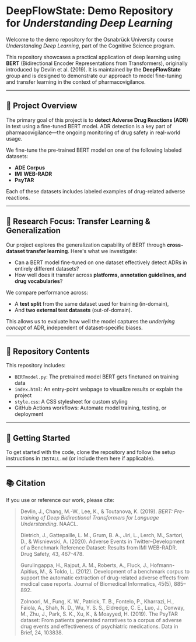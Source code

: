 

# DeepFlowState: Demo Repository for *Understanding Deep Learning*

Welcome to the demo repository for the Osnabrück University course *Understanding Deep Learning*, part of the Cognitive Science program.

This repository showcases a practical application of deep learning using **BERT** (Bidirectional Encoder Representations from Transformers), originally introduced by Devlin et al. (2019). It is maintained by the **DeepFlowState** group and is designed to demonstrate our approach to model fine-tuning and transfer learning in the context of pharmacovigilance.

---

## 🧠 Project Overview

The primary goal of this project is to **detect Adverse Drug Reactions (ADR)** in text using a fine-tuned BERT model. ADR detection is a key part of pharmacovigilance—the ongoing monitoring of drug safety in real-world usage.

We fine-tune the pre-trained BERT model on one of the following labeled datasets:

* **ADE Corpus**
* **IMI WEB-RADR**
* **PsyTAR**

Each of these datasets includes labeled examples of drug-related adverse reactions.

---

## 🔬 Research Focus: Transfer Learning & Generalization

Our project explores the generalization capability of BERT through **cross-dataset transfer learning**. Here's what we investigate:

* Can a BERT model fine-tuned on one dataset effectively detect ADRs in entirely different datasets?
* How well does it transfer across **platforms, annotation guidelines, and drug vocabularies**?

We compare performance across:

* A **test split** from the same dataset used for training (in-domain),
* And **two external test datasets** (out-of-domain).

This allows us to evaluate how well the model captures the *underlying concept* of ADR, independent of dataset-specific biases.

---

## 📁 Repository Contents

This repository includes:
* `BERTmodel.py`: The pretrained model BERT gets finetuned on training data
* `index.html`: An entry-point webpage to visualize results or explain the project
* `style.css`: A CSS stylesheet for custom styling
* GitHub Actions workflows: Automate model training, testing, or deployment

---

## 🔧 Getting Started

To get started with the code, clone the repository and follow the setup instructions in `INSTALL.md` (or include them here if applicable).

---

## 📚 Citation

If you use or reference our work, please cite:

> Devlin, J., Chang, M.-W., Lee, K., & Toutanova, K. (2019). *BERT: Pre-training of Deep Bidirectional Transformers for Language Understanding*. NAACL.
> 
> Dietrich, J., Gattepaille, L. M., Grum, B. A., Jiri, L., Lerch, M., Sartori, D., & Wisniewski, A. (2020). Adverse Events in Twitter–Development of a Benchmark Reference Dataset: Results from IMI WEB-RADR. Drug Safety, 43, 467–478.
> 
> Gurulingappa, H., Rajput, A. M., Roberts, A., Fluck, J., Hofmann-Apitius, M., & Toldo, L. (2012). Development of a benchmark corpus to support the automatic extraction of drug-related adverse effects from medical case reports. Journal of Biomedical Informatics, 45(5), 885–892.
> 
> Zolnoori, M., Fung, K. W., Patrick, T. B., Fontelo, P., Kharrazi, H., Faiola, A., Shah, N. D., Wu, Y. S. S., Eldredge, C. E., Luo, J., Conway, M., Zhu, J., Park, S. K., Xu, K., & Moayyed, H. (2019). The PsyTAR dataset: From patients generated narratives to a corpus of adverse drug events and effectiveness of psychiatric medications. Data in Brief, 24, 103838. 


